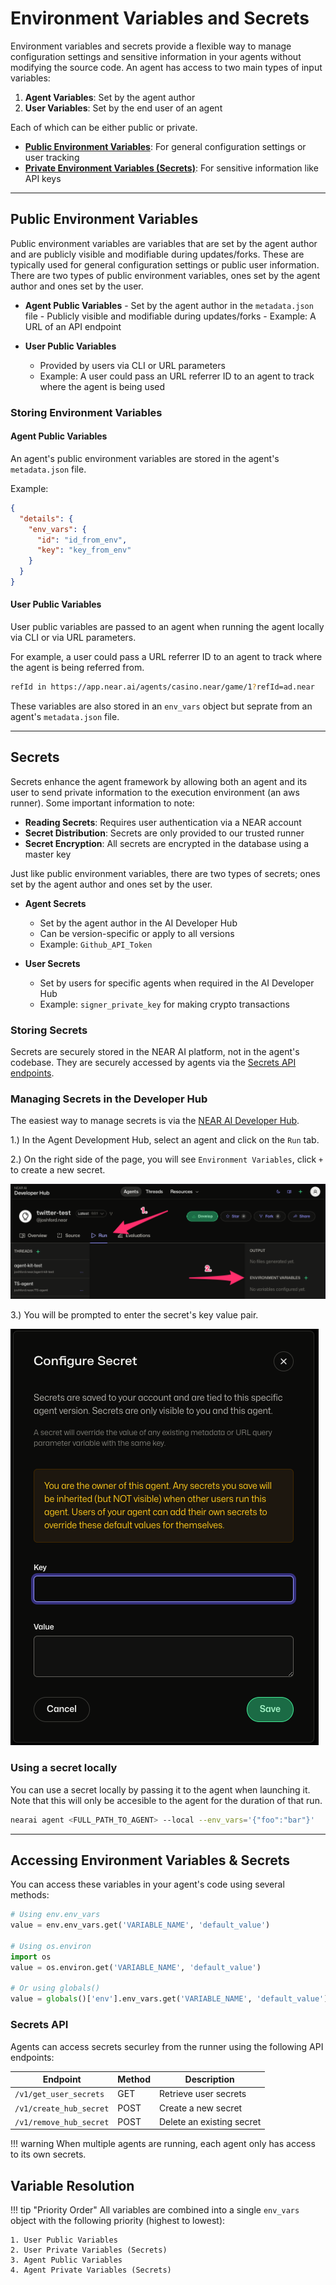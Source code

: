 # Environment Variables and Secrets

Environment variables and secrets provide a flexible way to manage configuration settings and sensitive information in your agents without modifying the source code. An agent has access to two main types of input variables:

1. **Agent Variables**: Set by the agent author
2. **User Variables**: Set by the end user of an agent

Each of which can be either public or private.

- [**Public Environment Variables**](#public-environment-variables): For general configuration settings or user tracking
- [**Private Environment Variables (Secrets)**](#secrets): For sensitive information like API keys

---

## Public Environment Variables

Public environment variables are variables that are set by the agent author and are publicly visible and modifiable during updates/forks. These are typically used for general configuration settings or public user information. There are two types of public environment variables, ones set by the agent author and ones set by the user.

- **Agent Public Variables** 
      - Set by the agent author in the `metadata.json` file
      - Publicly visible and modifiable during updates/forks
      - Example: A URL of an API endpoint

- **User Public Variables**
    - Provided by users via CLI or URL parameters
    - Example: A user could pass an URL referrer ID to an agent to track where the agent is being used


### Storing Environment Variables

#### Agent Public Variables

An agent's public environment variables are stored in the agent's `metadata.json` file.

Example:

```json
{
  "details": {
    "env_vars": {
      "id": "id_from_env",
      "key": "key_from_env"
    }
  }
}
```

#### User Public Variables

<!-- TODO: Need more information on how user public variables are stored and passed to an agent. Is the CLI reference regarding the --env_vars flag? If so, that might be better left to the secrets section as it is more relevant to secrets. -->

User public variables are passed to an agent when running the agent locally via CLI or via URL parameters.

For example, a user could pass a URL referrer ID to an agent to track where the agent is being referred from.

```bash
refId in https://app.near.ai/agents/casino.near/game/1?refId=ad.near
```
<!-- 
TODO: explain this better... I believe they are combined at some point into one large env_vars object. -->

These variables are also stored in an `env_vars` object but seprate from an agent's `metadata.json` file.

---

## Secrets

<!-- TODO: add more detailed explainer about the aws runner and how it works -->

Secrets enhance the agent framework by allowing both an agent and its user to send private information to the execution environment (an aws runner). Some important information to note:

- **Reading Secrets**: Requires user authentication via a NEAR account
- **Secret Distribution**: Secrets are only provided to our trusted runner
- **Secret Encryption**: All secrets are encrypted in the database using a master key

Just like public environment variables, there are two types of secrets; ones set by the agent author and ones set by the user.

- **Agent Secrets**
    - Set by the agent author in the AI Developer Hub
    - Can be version-specific or apply to all versions
    - Example: `Github_API_Token`

- **User Secrets**
    - Set by users for specific agents when required in the AI Developer Hub
    - Example: `signer_private_key` for making crypto transactions

### Storing Secrets

<!-- TODO: Add more information about how secrets are stored in the AI platform / runner  -->

Secrets are securely stored in the NEAR AI platform, not in the agent's codebase. They are securely accessed by agents via the [Secrets API endpoints](#secrets-api).

### Managing Secrets in the Developer Hub

The easiest way to manage secrets is via the [NEAR AI Developer Hub](https://app.near.ai).

  1.) In the Agent Development Hub, select an agent and click on the `Run` tab.

  2.) On the right side of the page, you will see `Environment Variables`, click `+` to create a new secret.

![secrets-1](../../assets/agents/secrets-1.png)

  3.) You will be prompted to enter the secret's key value pair.

![secrets-2](../../assets/agents/secrets-2.png)

### Using a secret locally

You can use a secret locally by passing it to the agent when launching it. Note that this will only be accesible to the agent for the duration of that run.

```bash
nearai agent <FULL_PATH_TO_AGENT> --local --env_vars='{"foo":"bar"}'
```

---

## Accessing Environment Variables & Secrets

You can access these variables in your agent's code using several methods:

<!-- TODO: Add more info here about the differences between these three methods -->

```python
# Using env.env_vars
value = env.env_vars.get('VARIABLE_NAME', 'default_value')

# Using os.environ
import os
value = os.environ.get('VARIABLE_NAME', 'default_value')

# Or using globals()
value = globals()['env'].env_vars.get('VARIABLE_NAME', 'default_value')
```

### Secrets API

<!-- TODO: How to access secrets API and how this works securely -->

Agents can access secrets securley from the runner using the following API endpoints:

| Endpoint | Method | Description |
|----------|---------|------------|
| `/v1/get_user_secrets` | GET | Retrieve user secrets |
| `/v1/create_hub_secret` | POST | Create a new secret |
| `/v1/remove_hub_secret` | POST | Delete an existing secret |


!!! warning
    When multiple agents are running, each agent only has access to its own secrets.

<!-- TODO: Is this the best place for this Variable Resolution section? -->

## Variable Resolution

!!! tip "Priority Order"
    All variables are combined into a single `env_vars` object with the following priority (highest to lowest):

    1. User Public Variables
    2. User Private Variables (Secrets)
    3. Agent Public Variables
    4. Agent Private Variables (Secrets)
